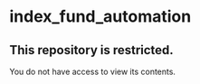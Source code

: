 # index_fund_automation


## This repository is restricted.
You do not have access to view its contents.
